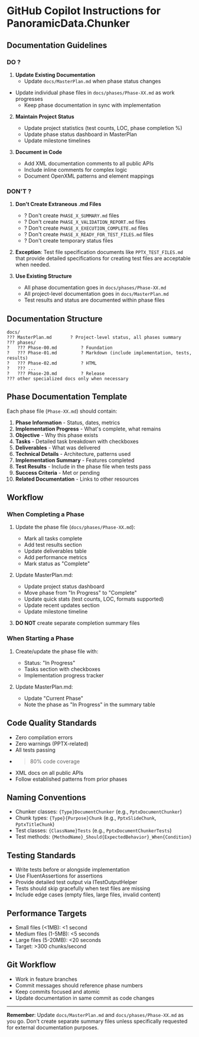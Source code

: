 # GitHub Copilot Instructions for PanoramicData.Chunker

## Documentation Guidelines

### DO ?

1. **Update Existing Documentation**
   - Update `docs/MasterPlan.md` when phase status changes
 - Update individual phase files in `docs/phases/Phase-XX.md` as work progresses
   - Keep phase documentation in sync with implementation

2. **Maintain Project Status**
   - Update project statistics (test counts, LOC, phase completion %)
   - Update phase status dashboard in MasterPlan
   - Update milestone timelines

3. **Document in Code**
   - Add XML documentation comments to all public APIs
   - Include inline comments for complex logic
   - Document OpenXML patterns and element mappings

### DON'T ?

1. **Don't Create Extraneous .md Files**
   - ? Don't create `PHASE_X_SUMMARY.md` files
   - ? Don't create `PHASE_X_VALIDATION_REPORT.md` files
   - ? Don't create `PHASE_X_EXECUTION_COMPLETE.md` files
   - ? Don't create `PHASE_X_READY_FOR_TEST_FILES.md` files
   - ? Don't create temporary status files

2. **Exception**: Test file specification documents like `PPTX_TEST_FILES.md` that provide detailed specifications for creating test files are acceptable when needed.

3. **Use Existing Structure**
   - All phase documentation goes in `docs/phases/Phase-XX.md`
   - All project-level documentation goes in `docs/MasterPlan.md`
   - Test results and status are documented within phase files

## Documentation Structure

```
docs/
??? MasterPlan.md       ? Project-level status, all phases summary
??? phases/
?   ??? Phase-00.md         ? Foundation
?   ??? Phase-01.md         ? Markdown (include implementation, tests, results)
?   ??? Phase-02.md         ? HTML
?   ??? ...
?   ??? Phase-20.md         ? Release
??? other specialized docs only when necessary
```

## Phase Documentation Template

Each phase file (`Phase-XX.md`) should contain:

1. **Phase Information** - Status, dates, metrics
2. **Implementation Progress** - What's complete, what remains
3. **Objective** - Why this phase exists
4. **Tasks** - Detailed task breakdown with checkboxes
5. **Deliverables** - What was delivered
6. **Technical Details** - Architecture, patterns used
7. **Implementation Summary** - Features completed
8. **Test Results** - Include in the phase file when tests pass
9. **Success Criteria** - Met or pending
10. **Related Documentation** - Links to other resources

## Workflow

### When Completing a Phase

1. Update the phase file (`docs/phases/Phase-XX.md`):
   - Mark all tasks complete
   - Add test results section
   - Update deliverables table
   - Add performance metrics
   - Mark status as "Complete"

2. Update MasterPlan.md:
   - Update project status dashboard
   - Move phase from "In Progress" to "Complete"
   - Update quick stats (test counts, LOC, formats supported)
   - Update recent updates section
   - Update milestone timeline

3. **DO NOT** create separate completion summary files

### When Starting a Phase

1. Create/update the phase file with:
   - Status: "In Progress"
   - Tasks section with checkboxes
   - Implementation progress tracker

2. Update MasterPlan.md:
   - Update "Current Phase"
   - Note the phase as "In Progress" in the summary table

## Code Quality Standards

- Zero compilation errors
- Zero warnings (PPTX-related)
- All tests passing
- >80% code coverage
- XML docs on all public APIs
- Follow established patterns from prior phases

## Naming Conventions

- Chunker classes: `{Type}DocumentChunker` (e.g., `PptxDocumentChunker`)
- Chunk types: `{Type}{Purpose}Chunk` (e.g., `PptxSlideChunk`, `PptxTitleChunk`)
- Test classes: `{ClassName}Tests` (e.g., `PptxDocumentChunkerTests`)
- Test methods: `{MethodName}_Should{ExpectedBehavior}_When{Condition}`

## Testing Standards

- Write tests before or alongside implementation
- Use FluentAssertions for assertions
- Provide detailed test output via ITestOutputHelper
- Tests should skip gracefully when test files are missing
- Include edge cases (empty files, large files, invalid content)

## Performance Targets

- Small files (<1MB): <1 second
- Medium files (1-5MB): <5 seconds
- Large files (5-20MB): <20 seconds
- Target: >300 chunks/second

## Git Workflow

- Work in feature branches
- Commit messages should reference phase numbers
- Keep commits focused and atomic
- Update documentation in same commit as code changes

---

**Remember**: Update `docs/MasterPlan.md` and `docs/phases/Phase-XX.md` as you go. Don't create separate summary files unless specifically requested for external documentation purposes.

